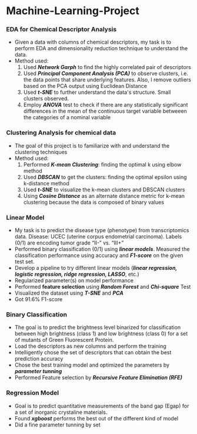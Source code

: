 # Machine-Learning-Project
### EDA for Chemical Descriptor Analysis
- Given a data with columns of chemical descriptors, my task is to perform EDA and dimensionality reduction technique to understand the data.
- Method used:
  1. Used **_Network Garph_** to find the highly correlated pair of descriptors
  2. Used **_Principal Component Analysis (PCA)_** to observe clusters, i.e. the data points that share underlying features. Also, I remove outliers based on the PCA output using Euclidean Distance
  3. Used **_t-SNE_** to further understand the data's structure. Small clusters observed.
  4. Employ **_ANOVA_** test to check if there are any statistically significant differences in the mean of the continuous target variable betweeen the categories of a nominal variable
 
### Clustering Analysis for chemical data
- The goal of this project is to familiarize with and understand the clustering techniques
- Method used:
  1. Performed **_K-mean Clustering_**: finding the optimal k using elbow method
  2. Used **_DBSCAN_** to get the clusters: finding the optimal epsilon using k-distance method
  3. Used **_t-SNE_** to visualize the k-mean clusters and DBSCAN clusters
  4. Using **_Cosine Distance_** as an alternate distance metric for k-mean clustering because the data is composed of binary values
 
### Linear Model
- My task is to predict the disease type (phenotype) from transcriptomics data. Disease: UCEC (uterine corpus endometrial carcinoma). Labels (0/1) are encoding tumor grade “II-” vs. “III+”
- Performed binary classification (0/1) using **_linear models_**. Measured the classification performance using accuracy and **_F1-score_** on the given test set.
- Develop a pipeline to try different linear models (**_linear regression, logistic regression, ridge regression, LASSO_**, etc.)
- Regularized parameter(s) on model performance
- Performed **feature selection** using **_Random Forest_** and **_Chi-square_** Test
- Visualized the dataset using **_T-SNE_** and **_PCA_**
- Got 91.6% F1-score

### Binary Classification
- The goal is to predict the brightness level binarized for classification between high brightness (class 1) and low brightness (class 0) for a set of mutants of Green Fluorescent Protein.
- Load the descriptors as new columns and perform the training
- Intelligently chose the set of descriptors that can obtain the best prediction accuracy
- Chose the best training model and optimized the parameters by **_parameter tunning_**
- Performed Feature selection by **_Recursive Feature Elimination (RFE)_**

### Regression Model
- Goal is to predict quantitative measurements of the band gap (Egap) for a set of inorganic crystaline materials.
- Found **_xgboost_** performs the best out of the different kind of model
- Did a fine parameter tunning by set 
